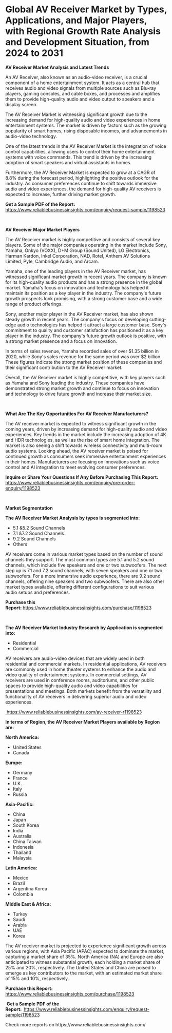 <p><h1>Global AV Receiver Market by Types, Applications, and Major Players, with Regional Growth Rate Analysis and Development Situation, from 2024 to 2031</h1></p><p><strong>AV Receiver Market Analysis and Latest Trends</strong></p>
<p><p>An AV Receiver, also known as an audio-video receiver, is a crucial component of a home entertainment system. It acts as a central hub that receives audio and video signals from multiple sources such as Blu-ray players, gaming consoles, and cable boxes, and processes and amplifies them to provide high-quality audio and video output to speakers and a display screen.</p><p>The AV Receiver Market is witnessing significant growth due to the increasing demand for high-quality audio and video experiences in home entertainment systems. The market is driven by factors such as the growing popularity of smart homes, rising disposable incomes, and advancements in audio-video technology.</p><p>One of the latest trends in the AV Receiver Market is the integration of voice control capabilities, allowing users to control their home entertainment systems with voice commands. This trend is driven by the increasing adoption of smart speakers and virtual assistants in homes.</p><p>Furthermore, the AV Receiver Market is expected to grow at a CAGR of 8.8% during the forecast period, highlighting the positive outlook for the industry. As consumer preferences continue to shift towards immersive audio and video experiences, the demand for high-quality AV receivers is expected to increase, further driving market growth.</p></p>
<p><strong>Get a Sample PDF of the Report:&nbsp;</strong> <a href="https://www.reliablebusinessinsights.com/enquiry/request-sample/1198523">https://www.reliablebusinessinsights.com/enquiry/request-sample/1198523</a></p>
<p>&nbsp;</p>
<p><strong>AV Receiver Major Market Players</strong></p>
<p><p>The AV Receiver market is highly competitive and consists of several key players. Some of the major companies operating in the market include Sony, Yamaha, Onkyo (VOXX), D+M Group (Sound United), LG Electronics, Harman Kardon, Inkel Corporation, NAD, Rotel, Anthem AV Solutions Limited, Pyle, Cambridge Audio, and Arcam.</p><p>Yamaha, one of the leading players in the AV Receiver market, has witnessed significant market growth in recent years. The company is known for its high-quality audio products and has a strong presence in the global market. Yamaha's focus on innovation and technology has helped it maintain its position as a key player in the industry. The company's future growth prospects look promising, with a strong customer base and a wide range of product offerings.</p><p>Sony, another major player in the AV Receiver market, has also shown steady growth in recent years. The company's focus on developing cutting-edge audio technologies has helped it attract a large customer base. Sony's commitment to quality and customer satisfaction has positioned it as a key player in the industry. The company's future growth outlook is positive, with a strong market presence and a focus on innovation.</p><p>In terms of sales revenue, Yamaha recorded sales of over $1.35 billion in 2020, while Sony's sales revenue for the same period was over $2 billion. These figures indicate the strong market position of these companies and their significant contribution to the AV Receiver market.</p><p>Overall, the AV Receiver market is highly competitive, with key players such as Yamaha and Sony leading the industry. These companies have demonstrated strong market growth and continue to focus on innovation and technology to drive future growth and increase their market size.</p></p>
<p>&nbsp;</p>
<p><strong>What Are The Key Opportunities For AV Receiver Manufacturers?</strong></p>
<p><p>The AV receiver market is expected to witness significant growth in the coming years, driven by increasing demand for high-quality audio and video experiences. Key trends in the market include the increasing adoption of 4K and HDR technologies, as well as the rise of smart home integration. The market is also seeing a shift towards wireless connectivity and multi-room audio systems. Looking ahead, the AV receiver market is poised for continued growth as consumers seek immersive entertainment experiences in their homes. Manufacturers are focusing on innovations such as voice control and AI integration to meet evolving consumer preferences.</p></p>
<p><strong>Inquire or Share Your Questions If Any Before Purchasing This Report:</strong> <a href="https://www.reliablebusinessinsights.com/enquiry/pre-order-enquiry/1198523">https://www.reliablebusinessinsights.com/enquiry/pre-order-enquiry/1198523</a></p>
<p>&nbsp;</p>
<p><strong>Market Segmentation</strong></p>
<p><strong>The AV Receiver Market Analysis by types is segmented into:</strong></p>
<p><ul><li>5.1 &5.2 Sound Channels</li><li>7.1 &7.2 Sound Channels</li><li>9.2 Sound Channels</li><li>Others</li></ul></p>
<p><p>AV receivers come in various market types based on the number of sound channels they support. The most common types are 5.1 and 5.2 sound channels, which include five speakers and one or two subwoofers. The next step up is 7.1 and 7.2 sound channels, with seven speakers and one or two subwoofers. For a more immersive audio experience, there are 9.2 sound channels, offering nine speakers and two subwoofers. There are also other market types available, offering different configurations to suit various audio setups and preferences.</p></p>
<p><strong>Purchase this Report:&nbsp;</strong><a href="https://www.reliablebusinessinsights.com/purchase/1198523">https://www.reliablebusinessinsights.com/purchase/1198523</a></p>
<p>&nbsp;</p>
<p><strong>The AV Receiver Market Industry Research by Application is segmented into:</strong></p>
<p><ul><li>Residential</li><li>Commercial</li></ul></p>
<p><p>AV receivers are audio-video devices that are widely used in both residential and commercial markets. In residential applications, AV receivers are commonly used in home theater systems to enhance the audio and video quality of entertainment systems. In commercial settings, AV receivers are used in conference rooms, auditoriums, and other public spaces to provide high-quality audio and video capabilities for presentations and meetings. Both markets benefit from the versatility and functionality of AV receivers in delivering superior audio and video experiences.</p></p>
<p><a href="https://www.reliablebusinessinsights.com/av-receiver-r1198523">&nbsp;https://www.reliablebusinessinsights.com/av-receiver-r1198523</a></p>
<p><strong>In terms of Region, the AV Receiver Market Players available by Region are:</strong></p>
<p>
    <p> <strong> North America: </strong>
        <ul>
            <li>United States</li>
            <li>Canada</li>
        </ul>
        </p> 
    <p> <strong> Europe: </strong>
        <ul>
            <li>Germany</li>
            <li>France</li>
            <li>U.K.</li>
            <li>Italy</li>
            <li>Russia</li>
        </ul>
        </p> 
    <p> <strong> Asia-Pacific: </strong>
        <ul>
            <li>China</li>
            <li>Japan</li>
            <li>South Korea</li>
            <li>India</li>
            <li>Australia</li>
            <li>China Taiwan</li>
            <li>Indonesia</li>
            <li>Thailand</li>
            <li>Malaysia</li>
        </ul>
        </p> 
    <p> <strong> Latin America: </strong>
        <ul>
            <li>Mexico</li>
            <li>Brazil</li>
            <li>Argentina Korea</li>
            <li>Colombia</li>
        </ul>
        </p> 
    <p> <strong> Middle East & Africa: </strong>
        <ul>
            <li>Turkey</li>
            <li>Saudi</li>
            <li>Arabia</li>
            <li>UAE</li>
            <li>Korea</li>
        </ul>
    </p>
    </p>
<p><p>The AV receiver market is projected to experience significant growth across various regions, with Asia Pacific (APAC) expected to dominate the market, capturing a market share of 35%. North America (NA) and Europe are also anticipated to witness substantial growth, each holding a market share of 25% and 20%, respectively. The United States and China are poised to emerge as key contributors to the market, with an estimated market share of 15% and 10%, respectively.</p></p>
<p><strong>Purchase this Report: </strong><a href="https://www.reliablebusinessinsights.com/purchase/1198523">https://www.reliablebusinessinsights.com/purchase/1198523</a></p>
<p>&nbsp;<strong>Get a Sample PDF of the Report:&nbsp;&nbsp;</strong><a href="https://www.reliablebusinessinsights.com/enquiry/request-sample/1198523">https://www.reliablebusinessinsights.com/enquiry/request-sample/1198523</a></p>
<p><strong></strong></p>
<p>Check more reports on https://www.reliablebusinessinsights.com/</p>
